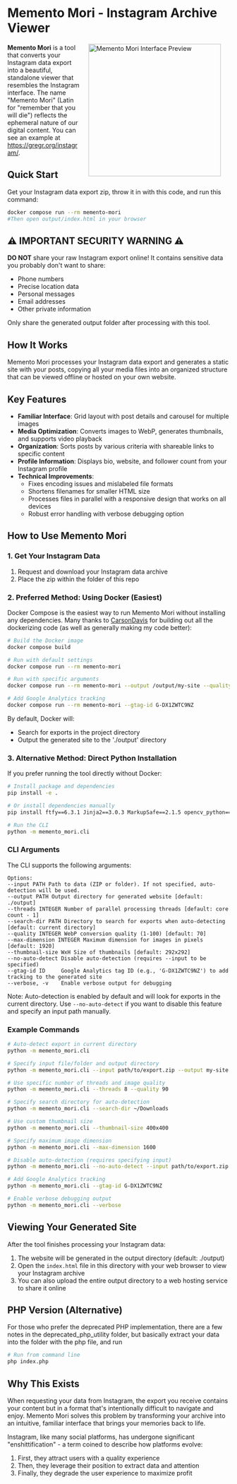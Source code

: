 # Memento Mori - Instagram Archive Viewer

<img align="right" width="300" hspace="20" src="preview.gif" alt="Memento Mori Interface Preview">

**Memento Mori** is a tool that converts your Instagram data export into a beautiful, standalone viewer that resembles the Instagram interface. The name "Memento Mori" (Latin for "remember that you will die") reflects the ephemeral nature of our digital content. You can see an example at https://gregr.org/instagram/.

## Quick Start
Get your Instagram data export zip, throw it in with this code, and run this command:
```bash
docker compose run --rm memento-mori
#Then open output/index.html in your browser
```



## ⚠️ IMPORTANT SECURITY WARNING ⚠️

**DO NOT** share your raw Instagram export online! It contains sensitive data you probably don't want to share:

- Phone numbers
- Precise location data
- Personal messages
- Email addresses
- Other private information

Only share the generated output folder after processing with this tool.

## How It Works
Memento Mori processes your Instagram data export and generates a static site with your posts, copying all your media files into an organized structure that can be viewed offline or hosted on your own website.

## Key Features
- **Familiar Interface**: Grid layout with post details and carousel for multiple images
- **Media Optimization**: Converts images to WebP, generates thumbnails, and supports video playback
- **Organization**: Sorts posts by various criteria with shareable links to specific content
- **Profile Information**: Displays bio, website, and follower count from your Instagram profile
- **Technical Improvements**:
  - Fixes encoding issues and mislabeled file formats
  - Shortens filenames for smaller HTML size
  - Processes files in parallel with a responsive design that works on all devices
  - Robust error handling with verbose debugging option

## How to Use Memento Mori

### 1. Get Your Instagram Data
1. Request and download your Instagram data archive
2. Place the zip within the folder of this repo

### 2. Preferred Method: Using Docker (Easiest)
Docker Compose is the easiest way to run Memento Mori without installing any dependencies. Many thanks to [CarsonDavis](https://github.com/CarsonDavis) for building out all the dockerizing code (as well as generally making my code better):
```bash
# Build the Docker image
docker compose build

# Run with default settings
docker compose run --rm memento-mori

# Run with specific arguments
docker compose run --rm memento-mori --output /output/my-site --quality 90

# Add Google Analytics tracking
docker compose run --rm memento-mori --gtag-id G-DX1ZWTC9NZ
```

By default, Docker will:
- Search for exports in the project directory
- Output the generated site to the './output' directory

### 3. Alternative Method: Direct Python Installation
If you prefer running the tool directly without Docker:
```bash
# Install package and dependencies
pip install -e .

# Or install dependencies manually
pip install ftfy==6.3.1 Jinja2==3.0.3 MarkupSafe==2.1.5 opencv_python==4.10.0.84 Pillow==11.1.0 tqdm==4.67.1 python_magic==0.4.27

# Run the CLI
python -m memento_mori.cli
```

### CLI Arguments
The CLI supports the following arguments:
```
Options:
--input PATH Path to data (ZIP or folder). If not specified, auto-detection will be used.
--output PATH Output directory for generated website [default: ./output]
--threads INTEGER Number of parallel processing threads [default: core count - 1]
--search-dir PATH Directory to search for exports when auto-detecting [default: current directory]
--quality INTEGER WebP conversion quality (1-100) [default: 70]
--max-dimension INTEGER Maximum dimension for images in pixels [default: 1920]
--thumbnail-size WxH Size of thumbnails [default: 292x292]
--no-auto-detect Disable auto-detection (requires --input to be specified)
--gtag-id ID     Google Analytics tag ID (e.g., 'G-DX1ZWTC9NZ') to add tracking to the generated site
--verbose, -v    Enable verbose output for debugging
```

Note: Auto-detection is enabled by default and will look for exports in the current directory. Use `--no-auto-detect` if you want to disable this feature and specify an input path manually.

### Example Commands
```bash
# Auto-detect export in current directory
python -m memento_mori.cli

# Specify input file/folder and output directory
python -m memento_mori.cli --input path/to/export.zip --output my-site

# Use specific number of threads and image quality
python -m memento_mori.cli --threads 8 --quality 90

# Specify search directory for auto-detection
python -m memento_mori.cli --search-dir ~/Downloads

# Use custom thumbnail size
python -m memento_mori.cli --thumbnail-size 400x400

# Specify maximum image dimension
python -m memento_mori.cli --max-dimension 1600

# Disable auto-detection (requires specifying input)
python -m memento_mori.cli --no-auto-detect --input path/to/export.zip

# Add Google Analytics tracking
python -m memento_mori.cli --gtag-id G-DX1ZWTC9NZ

# Enable verbose debugging output
python -m memento_mori.cli --verbose
```

## Viewing Your Generated Site
After the tool finishes processing your Instagram data:
1. The website will be generated in the output directory (default: ./output)
2. Open the `index.html` file in this directory with your web browser to view your Instagram archive
3. You can also upload the entire output directory to a web hosting service to share it online

## PHP Version (Alternative)
For those who prefer the deprecated PHP implementation, there are a few notes in the deprecated_php_utility folder, but basically extract your data into the folder with the php file, and run
```bash
# Run from command line
php index.php
```

## Why This Exists
When requesting your data from Instagram, the export you receive contains your content but in a format that's intentionally difficult to navigate and enjoy. Memento Mori solves this problem by transforming your archive into an intuitive, familiar interface that brings your memories back to life.

Instagram, like many social platforms, has undergone significant "enshittification" - a term coined to describe how platforms evolve:

1. First, they attract users with a quality experience
2. Then, they leverage their position to extract data and attention
3. Finally, they degrade the user experience to maximize profit

